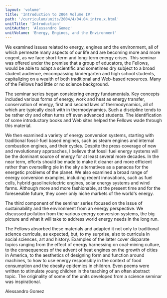 ```yaml
---
layout: 'volume'
title: 'Introduction to 2004 Volume IV'
path: '/curriculum/units/2004/4/04.04.intro.x.html'
unitTitle: 'Introduction'
unitAuthor: 'Alessandro Gomez'
unitVolume: 'Energy, Engines, and the Environment'
---
```


<body>
<p>
  We examined issues related to energy, engines and the environment, all of which permeate many aspects of our life and are becoming more and more cogent, as we face short-term and long-term energy crises. This seminar was offered under the premise that a group of educators, the Fellows, would be able to adapt a scientific and sometimes dry subject to a broad student audience, encompassing kindergarten and high school students, capitalizing on a wealth of both traditional and Web-based resources. Many of the Fellows had little or no science background.
 </p>
<p>
  The seminar series began considering energy fundamentals. Key concepts included various forms of energy, work and heat as energy transfer, conservation of energy, first and second laws of thermodynamics, all of which are typically dealt with in thermodynamics. Such a discipline tends to be rather dry and often turns off even advanced students. The identification of some introductory books and Web sites helped the Fellows wade through this material.
 </p>
<p>
  We then examined a variety of energy conversion systems, starting with traditional fossil-fuel based engines, such as steam engines and internal combustion engines, and their cycles. Despite the press coverage of new and revolutionary approaches, I believe that fossil fuel energy systems will be the dominant source of energy for at least several more decades. In the near term, efforts should be made to make it cleaner and more efficient rather than overselling pie in the sky alternatives as a panacea for the energetic problems of the planet. We also examined a broad range of energy conversion examples, including recent innovations, such as fuel cells, hybrid gasoline/electric engines, solar energy systems and wind farms. Although more and more fashionable, at the present time and for the foreseeable future, they cover only niche markets of the world's energy.
 </p>
<p>
  The third component of the seminar series focused on the issue of sustainability and the environment from an energy perspective. We discussed pollution from the various energy conversion systems, the big picture and what it will take to address world energy needs in the long run.
 </p>
<p>
  The Fellows absorbed these materials and adapted it not only to traditional science curricula, as expected, but, to my surprise, also to curricula in social sciences, art and history. Examples of the latter cover disparate topics ranging from the effect of energy harnessing on coal-mining culture, to the consequences of the advent of heat engines on the growth of cities in America, to the aesthetics of designing form and function around machines, to how to use energy responsibly in the context of food consumption and the obesity epidemics in children. Even poems were written to stimulate young children in the teaching of an often abstract topic. The originality of some of the units developed from a science seminar was inspirational.
 </p>
<p>
  Alessandro Gomez
 </p>

</body>
